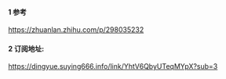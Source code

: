 #### 1 参考
https://zhuanlan.zhihu.com/p/298035232
#### 2 订阅地址:
https://dingyue.suying666.info/link/YhtV6QbyUTeqMYpX?sub=3
